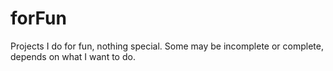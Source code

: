 # forFun
Projects I do for fun, nothing special. Some may be incomplete or complete, depends on what I want to do.
